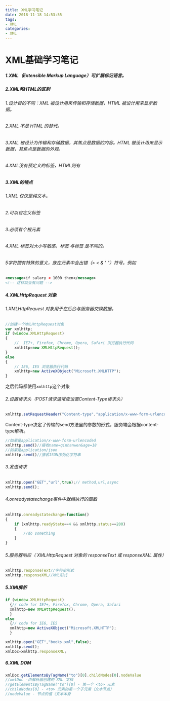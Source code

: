 ```yaml
---
title: XML学习笔记
date: 2018-11-18 14:53:55
tags: 
- XML
categories: 
- XML
---
```


# XML基础学习笔记

##### 1.XML（Extensible Markup Language）可扩展标记语言。



##### 2.XML和HTML的区别

###### 1.设计目的不同：XML 被设计用来传输和存储数据，HTML 被设计用来显示数据。

###### 2.XML 不是 HTML 的替代。

###### 3.XML 被设计为传输和存储数据，其焦点是数据的内容。HTML 被设计用来显示数据，其焦点是数据的外观。

###### 4.XML没有预定义的标签，HTML则有



##### 3.XML的特点

###### 1.XML 仅仅是纯文本。

###### 2.可以自定义标签

###### 3.必须有个根元素

###### 4.XML 标签对大小写敏感，标签 <Letter> 与标签 <letter> 是不同的。

###### 5字符拥有特殊的意义，放在元素中会出错（>  <   &    '    "）符号。例如

```xml
<message>if salary < 1000 then</message>
<!-- 这样就会有问题 --> 
```



##### 4.XMLHttpRequest 对象

###### 1.XMLHttpRequest 对象用于在后台与服务器交换数据。

```javascript
//创建一个XMLHttpRequest对象
var xmlhttp;
if (window.XMLHttpRequest)
{
    //  IE7+, Firefox, Chrome, Opera, Safari 浏览器执行代码
    xmlhttp=new XMLHttpRequest();
}
else
{
    // IE6, IE5 浏览器执行代码
    xmlhttp=new ActiveXObject("Microsoft.XMLHTTP");
}
```

之后代码都使用`xmlhttp`这个对象



###### 2.设置请求头（POST请求通常应设置Content-Type请求头）

```javascript
xmlhttp.setRequestHeader("Content-type","application/x-www-form-urlencoded");
```

Content-type决定了传输的send方法里的参数的形式，服务端会根据content-type解析。

```javascript
//如果是application/x-www-form-urlencoded
xmlhttp.send()//接收name=qinhanwen&age=18
//如果是application/json
xmlhttp.send()//接收JSON序列化字符串
```



###### 3.发送请求

```javascript
xmlhttp.open("GET","url",true);// method,url,async
xmlhttp.send();
```



###### 4.onreadystatechange事件中就绪执行的函数

```javascript
xmlhttp.onreadystatechange=function()
{
    if (xmlhttp.readyState==4 && xmlhttp.status==200)
    {
        //do something
    }
}
```



###### 5.服务器响应（ XMLHttpRequest 对象的 responseText 或 responseXML 属性）

```javascript
xmlhttp.responseText//字符串形式
xmlhttp.responseXML//XML形式
```



##### 5.XMl解析

```javascript
if (window.XMLHttpRequest)
  {// code for IE7+, Firefox, Chrome, Opera, Safari
  xmlhttp=new XMLHttpRequest();
  }
else
  {// code for IE6, IE5
  xmlhttp=new ActiveXObject("Microsoft.XMLHTTP");
  }

xmlhttp.open("GET","books.xml",false);
xmlhttp.send();
xmlDoc=xmlhttp.responseXML; 
```



##### 6.XML DOM

```javascript
xmlDoc.getElementsByTagName("to")[0].childNodes[0].nodeValue
//xmlDoc -由解析器创建的 XML 文档
//getElementsByTagName("to")[0] - 第一个 <to> 元素
//childNodes[0] - <to> 元素的第一个子元素（文本节点）
//nodeValue - 节点的值（文本本身
```



